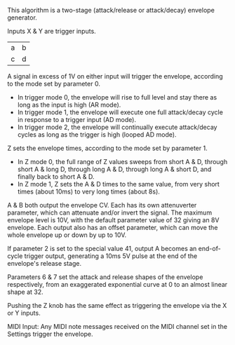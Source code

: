 This algorithm is a two-stage (attack/release or attack/decay) envelope generator.

Inputs X & Y are trigger inputs. 

<table>
<tr>
<td>a</td>
<td>b</td>
</tr>
<tr>
<td>c</td>
<td>d</td>
</tr>
</table>

A signal in excess of 1V on either input will trigger the envelope, according to the mode set by parameter 0. 

- In trigger mode 0, the envelope will rise to full level and stay there as long as the input is high (AR mode). 
- In trigger mode 1, the envelope will execute one full attack/decay cycle in response to a trigger input (AD mode). 
- In trigger mode 2, the envelope will continually execute attack/decay cycles as long as the trigger is high (looped AD mode).

Z sets the envelope times, according to the mode set by parameter 1. 

- In Z mode 0, the full range of Z values sweeps from short A & D, through short A & long D, through long A & D, through long A & short D, and finally back to short A & D. 
- In Z mode 1, Z sets the A & D times to the same value, from very short times (about 10ms) to very long times (about 8s).

A & B both output the envelope CV. Each has its own attenuverter parameter, which can attenuate and/or invert the signal. The maximum envelope level is 10V, with the default parameter value of 32 giving an 8V envelope. Each output also has an offset parameter, which can move the whole envelope up or down by up to 10V.

If parameter 2 is set to the special value 41, output A becomes an end-of-cycle trigger output, generating a 10ms 5V pulse at the end of the envelope's release stage.

Parameters 6 & 7 set the attack and release shapes of the envelope respectively, from an exaggerated exponential curve at 0 to an almost linear shape at 32.

Pushing the Z knob has the same effect as triggering the envelope via the X or Y inputs.

MIDI Input: Any MIDI note messages received on the MIDI channel set in the Settings trigger the envelope.
